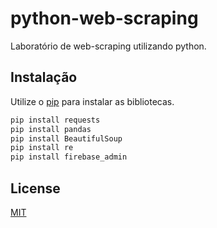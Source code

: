 # python-web-scraping

Laboratório de web-scraping utilizando python.

## Instalação

Utilize o [pip](https://pip.pypa.io/en/stable/) para instalar as bibliotecas.

```bash
pip install requests
pip install pandas
pip install BeautifulSoup
pip install re
pip install firebase_admin
```

## License
[MIT](https://choosealicense.com/licenses/mit/)
